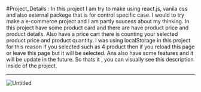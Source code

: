 #Project_Details : 
In this project I am try to make using react.js, vanila css and also external packege that is for control specific case. I would to try make a e-commerce project and I am partly suucess about my thinking. In this project have some product card and there are have product price and product details. Also have a price cart there is counting your selected product price and product quantity. I was using localStorage in this project for this reason if you selected such as 4 product then if you reload this page or leave this page but it will be selected. Ans also have some features and it will be update in the future. So thats it , you can visually see this description inside of the project. 

------------------------------------------------------------------------------------------------------




![Untitled](https://user-images.githubusercontent.com/76746810/134769341-79fd8ffc-6904-4b57-9fb4-e6f0045653e5.png)
